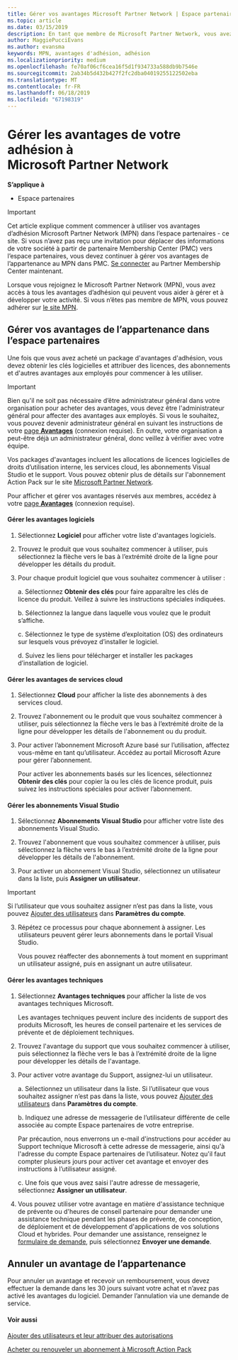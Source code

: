 ```yaml
---
title: Gérer vos avantages Microsoft Partner Network | Espace partenaires
ms.topic: article
ms.date: 03/15/2019
description: En tant que membre de Microsoft Partner Network, vous avez le droit d'acheter certains avantages. Explique comment activer et gérer vos avantages de l’appartenance au centre de partenaires.
author: MaggiePucciEvans
ms.author: evansma
keywords: MPN, avantages d'adhésion, adhésion
ms.localizationpriority: medium
ms.openlocfilehash: fe70af06cf6cea16f5d1f934733a588db9b7546e
ms.sourcegitcommit: 2ab34b5d432b427f2fc2dba04019255122502eba
ms.translationtype: MT
ms.contentlocale: fr-FR
ms.lasthandoff: 06/18/2019
ms.locfileid: "67198319"
---
```

# <a name="manage-your-microsoft-partner-network-membership-benefits"></a>Gérer les avantages de votre adhésion à Microsoft Partner Network

**S’applique à**

-  Espace partenaires

>[!IMPORTANT]
>Cet article explique comment commencer à utiliser vos avantages d’adhésion Microsoft Partner Network (MPN) dans l’espace partenaires - ce site. Si vous n’avez pas reçu une invitation pour déplacer des informations de votre société à partir de partenaire Membership Center (PMC) vers l’espace partenaires, vous devez continuer à gérer vos avantages de l’appartenance au MPN dans PMC. [Se connecter](https://partner.microsoft.com/_login?authType=OpenIdConnect) au Partner Membership Center maintenant.   

Lorsque vous rejoignez le Microsoft Partner Network (MPN), vous avez accès à tous les avantages d’adhésion qui peuvent vous aider à gérer et à développer votre activité. Si vous n’êtes pas membre de MPN, vous pouvez adhérer sur [le site MPN](https://partner.microsoft.com/membership).


## <a name="manage-your-membership-benefits-in-the-partner-center"></a>Gérer vos avantages de l’appartenance dans l’espace partenaires

Une fois que vous avez acheté un package d'avantages d'adhésion, vous devez obtenir les clés logicielles et attribuer des licences, des abonnements et d'autres avantages aux employés pour commencer à les utiliser. 

>[!IMPORTANT]
>Bien qu'il ne soit pas nécessaire d’être administrateur général dans votre organisation pour acheter des avantages, vous devez être l'administrateur général pour affecter des avantages aux employés.  Si vous le souhaitez, vous pouvez devenir administrateur général en suivant les instructions de votre [page **Avantages**](https://partnercenter.microsoft.com/pcv/partnership/benefits) (connexion requise). En outre, votre organisation a peut-être déjà un administrateur général, donc veillez à vérifier avec votre équipe.

Vos packages d'avantages incluent les allocations de licences logicielles de droits d’utilisation interne, les services cloud, les abonnements Visual Studio et le support. Vous pouvez obtenir plus de détails sur l'abonnement Action Pack sur le site [Microsoft Partner Network](https://partner.microsoft.com/membership/internal-use-software).  

Pour afficher et gérer vos avantages réservés aux membres, accédez à votre [page **Avantages**](https://partnercenter.microsoft.com/pcv/partnership/benefits) (connexion requise).

#### <a name="manage-software-benefits"></a>Gérer les avantages logiciels

1.  Sélectionnez **Logiciel** pour afficher votre liste d'avantages logiciels. 

2.  Trouvez le produit que vous souhaitez commencer à utiliser, puis sélectionnez la flèche vers le bas à l’extrémité droite de la ligne pour développer les détails du produit. 

3. Pour chaque produit logiciel que vous souhaitez commencer à utiliser :

    a. Sélectionnez **Obtenir des clés** pour faire apparaître les clés de licence du produit. Veillez à suivre les instructions spéciales indiquées.

    b. Sélectionnez la langue dans laquelle vous voulez que le produit s’affiche.

    c. Sélectionnez le type de système d’exploitation (OS) des ordinateurs sur lesquels vous prévoyez d’installer le logiciel.

    d. Suivez les liens pour télécharger et installer les packages d’installation de logiciel.


#### <a name="manage-cloud-services-benefits"></a>Gérer les avantages de services cloud

1. Sélectionnez **Cloud** pour afficher la liste des abonnements à des services cloud.

2. Trouvez l'abonnement ou le produit que vous souhaitez commencer à utiliser, puis sélectionnez la flèche vers le bas à l’extrémité droite de la ligne pour développer les détails de l'abonnement ou du produit. 

3. Pour activer l’abonnement Microsoft Azure basé sur l’utilisation, affectez vous-même en tant qu’utilisateur. Accédez au portail Microsoft Azure pour gérer l’abonnement.

    Pour activer les abonnements basés sur les licences, sélectionnez **Obtenir des clés** pour copier la ou les clés de licence produit, puis suivez les instructions spéciales pour activer l’abonnement.  


#### <a name="manage-visual-studio-subscriptions"></a>Gérer les abonnements Visual Studio

1. Sélectionnez **Abonnements Visual Studio** pour afficher votre liste des abonnements Visual Studio. 

2. Trouvez l'abonnement que vous souhaitez commencer à utiliser, puis sélectionnez la flèche vers le bas à l’extrémité droite de la ligne pour développer les détails de l'abonnement. 

3. Pour activer un abonnement Visual Studio, sélectionnez un utilisateur dans la liste, puis **Assigner un utilisateur**. 

> [!IMPORTANT]  
> Si l’utilisateur que vous souhaitez assigner n’est pas dans la liste, vous pouvez [Ajouter des utilisateurs](create-user-accounts-and-set-permissions.md) dans **Paramètres du compte**.

3. Répétez ce processus pour chaque abonnement à assigner. Les utilisateurs peuvent gérer leurs abonnements dans le portail Visual Studio. 

    Vous pouvez réaffecter des abonnements à tout moment en supprimant un utilisateur assigné, puis en assignant un autre utilisateur. 

#### <a name="manage-technical-benefits"></a>Gérer les avantages techniques

1. Sélectionnez **Avantages techniques** pour afficher la liste de vos avantages techniques Microsoft.

    Les avantages techniques peuvent inclure des incidents de support des produits Microsoft, les heures de conseil partenaire et les services de prévente et de déploiement techniques.   

2. Trouvez l'avantage du support que vous souhaitez commencer à utiliser, puis sélectionnez la flèche vers le bas à l’extrémité droite de la ligne pour développer les détails de l'avantage. 

3. Pour activer votre avantage du Support, assignez-lui un utilisateur. 
   
    a.  Sélectionnez un utilisateur dans la liste. Si l’utilisateur que vous souhaitez assigner n’est pas dans la liste, vous pouvez [Ajouter des utilisateurs](create-user-accounts-and-set-permissions.md) dans **Paramètres du compte**.

    b.  Indiquez une adresse de messagerie de l’utilisateur différente de celle associée au compte Espace partenaires de votre entreprise. 
    
    Par précaution, nous enverrons un e-mail d'instructions pour accéder au Support technique Microsoft à cette adresse de messagerie, ainsi qu'à l'adresse du compte Espace partenaires de l’utilisateur. Notez qu'il faut compter plusieurs jours pour activer cet avantage et envoyer des instructions à l’utilisateur assigné.    
    
    c.  Une fois que vous avez saisi l'autre adresse de messagerie, sélectionnez **Assigner un utilisateur**. 

4. Vous pouvez utiliser votre avantage en matière d'assistance technique de prévente ou d'heures de conseil partenaire pour demander une assistance technique pendant les phases de prévente, de conception, de déploiement et de développement d'applications de vos solutions Cloud et hybrides. Pour demander une assistance, renseignez le [formulaire de demande](https://partnercenter.microsoft.com/pcv/partnership/benefits/createadvisoryhoursservicerequest
), puis sélectionnez **Envoyer une demande**.

## <a name="cancel-a-membership-benefit"></a>Annuler un avantage de l’appartenance

Pour annuler un avantage et recevoir un remboursement, vous devez effectuer la demande dans les 30 jours suivant votre achat et n’avez pas activé les avantages du logiciel. Demander l’annulation via une demande de service.


#### <a name="see-also"></a>Voir aussi

[Ajouter des utilisateurs et leur attribuer des autorisations](create-user-accounts-and-set-permissions.md)

[Acheter ou renouveler un abonnement à Microsoft Action Pack](mpn-get-action-pack.md)


